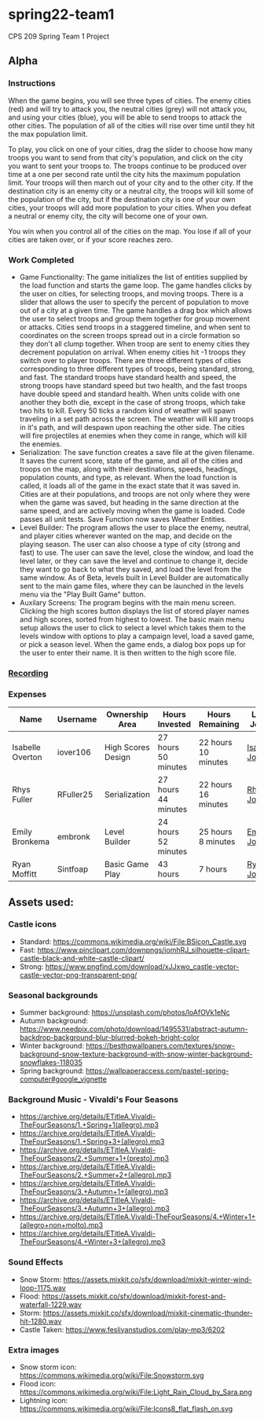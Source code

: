 # spring22-team1
CPS 209 Spring Team 1 Project

## Alpha

### Instructions 
  When the game begins, you will see three types of cities. The enemy cities (red) and will try to attack you, the neutral cities (grey) will not attack you, and using your cities (blue), you will be able to send troops to attack the other cities. The population of all of the cities will rise over time until they hit the max population limit. 
  
 To play, you click on one of your cities, drag the slider to choose how many troops you want to send from that city's population, and click on the city you want to sent your troops to. The troops continue to be produced over time at a one per second rate until the city hits the maximum population limit. Your troops will then march out of your city and to the other city. If the destination city is an enemy city or a neutral city, the troops will kill some of the population of the city, but if the destination city is one of your own cities, your troops will add more population to your cities. When you defeat a neutral or enemy city, the city will become one of your own.

You win when you control all of the cities on the map. You lose if all of your cities are taken over, or if your score reaches zero.  

### Work Completed 
* Game Functionality:
  The game initializes the list of entities supplied by the load function and starts the game loop. The game handles clicks by the user on cities, for selecting troops, and moving troops. There is a slider that allows the user to specify the percent of population to move out of a city at a given time. The game handles a drag box which allows the user to select troops and group them together for group movement or attacks. Cities send troops in a staggered timeline, and when sent to coordinates on the screen troops spread out in a circle formation so they don't all clump together. When troop are sent to enemy cities they decrement population on arrival. When enemy cities hit -1 troops they switch over to player troops. There are three different types of cities corresponding to three different types of troops, being standard, strong, and fast. The standard troops have standard health and speed, the strong troops have standard speed but two health, and the fast troops have double speed and standard health. When units colide with one another they both die, except in the case of strong troops, which take two hits to kill. Every 50 ticks a random kind of weather will spawn traveling in a set path across the screen. The weather will kill any troops in it's path, and will despawn upon reaching the other side. The cities will fire projectiles at enemies when they come in range, which will kill the enemies.
* Serialization: 
  The save function creates a save file at the given filename. It saves the current score, state of the game, and all of the cities and troops on the map, along with their destinations, speeds, headings, population counts, and type, as relevant. When the load function is called, it loads all of the game in the exact state that it was saved in. Cities are at their populations, and troops are not only where they were when the game was saved, but heading in the same direction at the same speed, and are actively moving when the game is loaded. Code passes all unit tests.
  Save Function now saves Weather Entities.
* Level Builder: 
  The program allows the user to place the enemy, neutral, and player cities wherever wanted on the map, and decide on the playing season. The user can also choose a type of city (strong and fast) to use. The user can save the level, close the window, and load the level later, or they can save the level and continue to change it, decide they want to go back to what they saved, and load the level from the same window. 
  As of Beta, levels built in Level Builder are automatically sent to the main game files, where they can be launched in the levels menu via the "Play Built Game" button.
* Auxilary Screens:
  The program begins with the main menu screen. Clicking the high scores button displays the list of stored player names and high scores, sorted from highest to lowest. The basic main menu setup allows the user to click to select a level which takes them to the levels window with options to play a campaign level, load a saved game, or pick a season level. When the game ends, a dialog box pops up for the user to enter their name. It is then written to the high score file.


### [Recording](https://youtu.be/7MihSWZzuec)

### Expenses
| Name | Username | Ownership Area | Hours Invested | Hours Remaining | Link to Journal | 
| ----------- | ----------- | ----------- | ----------- | ----------- | ----------- |
| Isabelle Overton | iover106 | High Scores Design | 27 hours 50 minutes | 22 hours 10 minutes | [Isabelle's Journal](https://github.com/bjucps209/spring22-team1/wiki/OvertonJournal) |
| Rhys Fuller | RFuller25 | Serialization | 27 hours 44 minutes | 22 hours 16 minutes | [Rhys's Journal](https://github.com/bjucps209/spring22-team1/wiki/Fuller-Journal) |
| Emily Bronkema | embronk | Level Builder | 24 hours 52 minutes | 25 hours 8 minutes | [Emily's Journal](https://github.com/bjucps209/spring22-team1/wiki/Bronkema-Journal) | 
| Ryan Moffitt | Sintfoap | Basic Game Play | 43 hours | 7 hours | [Ryan's Journal](https://github.com/bjucps209/spring22-team1/wiki/MoffittJournal) | 


## Assets used:

### Castle icons
  * Standard: https://commons.wikimedia.org/wiki/File:BSicon_Castle.svg
  * Fast: https://www.pinclipart.com/downpngs/iomhRJ_silhouette-clipart-castle-black-and-white-castle-clipart/ 
  * Strong: https://www.pngfind.com/download/xJJxwo_castle-vector-castle-vector-png-transparent-png/ 

### Seasonal backgrounds
 * Summer background: https://unsplash.com/photos/loAfOVk1eNc
 * Autumn background: https://www.needpix.com/photo/download/1495531/abstract-autumn-backdrop-background-blur-blurred-bokeh-bright-color
 * Winter background: https://besthqwallpapers.com/textures/snow-background-snow-texture-background-with-snow-winter-background-snowflakes-118035
 * Spring background: https://wallpaperaccess.com/pastel-spring-computer#google_vignette

### Background Music - Vivaldi's Four Seasons
 * https://archive.org/details/ETitleA.Vivaldi-TheFourSeasons/1.+Spring+1(allegro).mp3
 * https://archive.org/details/ETitleA.Vivaldi-TheFourSeasons/1.+Spring+3+(allegro).mp3
 * https://archive.org/details/ETitleA.Vivaldi-TheFourSeasons/2.+Summer+1+(presto).mp3
 * https://archive.org/details/ETitleA.Vivaldi-TheFourSeasons/2.+Summer+2+(allegro).mp3
 * https://archive.org/details/ETitleA.Vivaldi-TheFourSeasons/3.+Autumn+1+(allegro).mp3
 * https://archive.org/details/ETitleA.Vivaldi-TheFourSeasons/3.+Autumn+3+(allegro).mp3
 * https://archive.org/details/ETitleA.Vivaldi-TheFourSeasons/4.+Winter+1+(allegro+non+molto).mp3
 * https://archive.org/details/ETitleA.Vivaldi-TheFourSeasons/4.+Winter+3+(allegro).mp3

### Sound Effects
 * Snow Storm: https://assets.mixkit.co/sfx/download/mixkit-winter-wind-loop-1175.wav
 * Flood: https://assets.mixkit.co/sfx/download/mixkit-forest-and-waterfall-1229.wav
 * Storm: https://assets.mixkit.co/sfx/download/mixkit-cinematic-thunder-hit-1280.wav
 * Castle Taken: https://www.fesliyanstudios.com/play-mp3/6202

### Extra images
 * Snow storm icon: https://commons.wikimedia.org/wiki/File:Snowstorm.svg
 * Flood icon: https://commons.wikimedia.org/wiki/File:Light_Rain_Cloud_by_Sara.png
 * Lightning icon: https://commons.wikimedia.org/wiki/File:Icons8_flat_flash_on.svg
